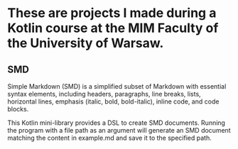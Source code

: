 # These are projects I made during a Kotlin course at the MIM Faculty of the University of Warsaw.

## SMD

Simple Markdown (SMD) is a simplified subset of Markdown with essential syntax elements, including headers, paragraphs,
line breaks, lists, horizontal lines, emphasis (italic, bold, bold-italic), inline code, and code blocks.

This Kotlin mini-library provides a DSL to create SMD documents. Running the program with a file path as an argument
will generate an SMD document matching the content in example.md and save it to the specified path.